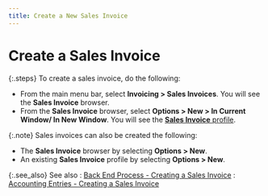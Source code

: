 ```yaml
---
title: Create a New Sales Invoice
---
```


# Create a Sales Invoice


{:.steps}
To create a sales invoice, do the following:

- From the main  menu bar, select **Invoicing &gt; Sales 
 Invoices**. You will see the **Sales 
 Invoice** browser.
- From the **Sales Invoice** browser, select **Options &gt; New &gt; In Current Window/ In 
 New Window**. You will see the [**Sales Invoice** profile]({{site.sp_baseurl}}/sales-docs/sis/create-si/create-new-si/the_sales_invoice_profile.html).



{:.note}
Sales invoices can also be created the following:

- The **Sales 
 Invoice** browser by selecting **Options 
 &gt; New**.
- An existing **Sales Invoice** profile by selecting **Options &gt; New**.


{:.see_also}
See also
: [Back  End Process - Creating a Sales Invoice]({{site.sp_baseurl}}/sales-docs/sis/create-si/create-new-si/back_end_processes_creating_a_sales_invoice.html)
: [Accounting  Entries - Creating a Sales Invoice]({{site.sp_baseurl}}/sales-docs/sis/create-si/create-new-si/accnt-entries/accounting_entries_creating_a_sales_invoice.html)

